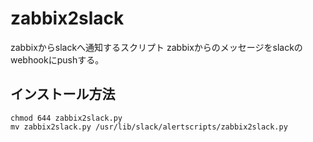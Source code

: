 # zabbix2slack
zabbixからslackへ通知するスクリプト
zabbixからのメッセージをslackのwebhookにpushする。

## インストール方法

```
chmod 644 zabbix2slack.py
mv zabbix2slack.py /usr/lib/slack/alertscripts/zabbix2slack.py
```

